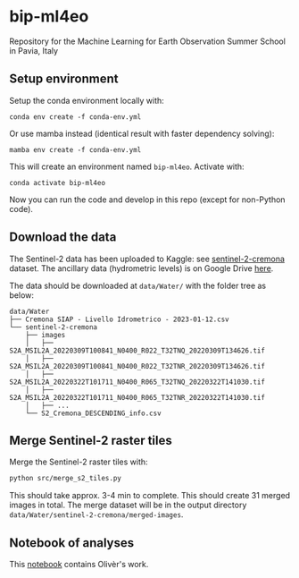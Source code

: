 # bip-ml4eo
Repository for the Machine Learning for Earth Observation Summer School in Pavia, Italy

## Setup environment

Setup the conda environment locally with:
```
conda env create -f conda-env.yml
```
Or use mamba instead (identical result with faster dependency solving):
```
mamba env create -f conda-env.yml
```
This will create an environment named `bip-ml4eo`. Activate with:
```
conda activate bip-ml4eo
```
Now you can run the code and develop in this repo (except for non-Python code).


## Download the data

The Sentinel-2 data has been uploaded to Kaggle: see [sentinel-2-cremona](https://www.kaggle.com/datasets/olivrangyal/sentinel-2-cremona) dataset.
The ancillary data (hydrometric levels) is on Google Drive [here](https://drive.google.com/file/d/1m3oRkElw3WGTwfrHbnD2iQKXz-FlfIga/view?usp=drive_link).

The data should be downloaded at `data/Water/` with the folder tree as below:
```
data/Water
├── Cremona SIAP - Livello Idrometrico - 2023-01-12.csv
└── sentinel-2-cremona
    ├── images
    │   ├── S2A_MSIL2A_20220309T100841_N0400_R022_T32TNQ_20220309T134626.tif
    │   ├── S2A_MSIL2A_20220309T100841_N0400_R022_T32TNR_20220309T134626.tif
    │   ├── S2A_MSIL2A_20220322T101711_N0400_R065_T32TNQ_20220322T141030.tif
    │   ├── S2A_MSIL2A_20220322T101711_N0400_R065_T32TNR_20220322T141030.tif
    │   ├── ...
    └── S2_Cremona_DESCENDING_info.csv

```


## Merge Sentinel-2 raster tiles

Merge the Sentinel-2 raster tiles with:
```sh
python src/merge_s2_tiles.py
```
This should take approx. 3-4 min to complete.
This should create 31 merged images in total. The merge dataset will be in the output directory `data/Water/sentinel-2-cremona/merged-images`.


## Notebook of analyses

This [notebook](./src/bip-ml4eo.ipynb) contains Olivèr's work.
